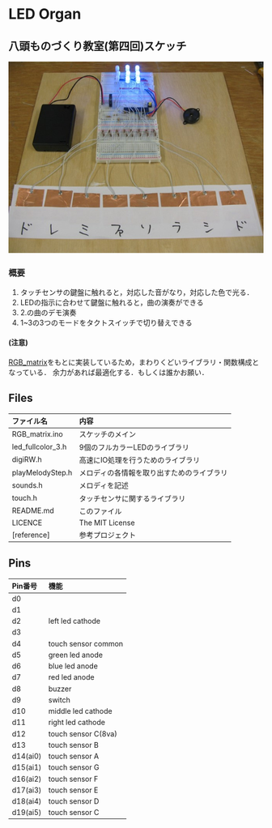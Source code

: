 LED Organ
==========

八頭ものづくり教室(第四回)スケッチ
------

![](reference/top.jpg)

### 概要
1. タッチセンサの鍵盤に触れると，対応した音がなり，対応した色で光る．
2. LEDの指示に合わせて鍵盤に触れると，曲の演奏ができる
3. 2.の曲のデモ演奏
4. 1~3の3つのモードをタクトスイッチで切り替えできる

#### (注意)
[RGB_matrix](https://github.com/gitoku/RGB_matrix)をもとに実装しているため，まわりくどいライブラリ・関数構成となっている．
余力があれば最適化する．もしくは誰かお願い．


Files
------

|ファイル名|内容|
|:-------|:---|
|RGB_matrix.ino|スケッチのメイン|
|led_fullcolor_3.h|9個のフルカラーLEDのライブラリ|
|digiRW.h|高速にIO処理を行うためのライブラリ|
|playMelodyStep.h|メロディの各情報を取り出すためのライブラリ|
|sounds.h|メロディを記述|
|touch.h|タッチセンサに関するライブラリ|
|README.md|このファイル|
|LICENCE|The MIT License|
|[reference]|参考プロジェクト|


Pins
------
|Pin番号|機能|
|:-----|:---|
|d0|
|d1|
|d2|left led cathode
|d3|
|d4|touch sensor common
|d5|green led anode
|d6|blue led anode
|d7|red led anode
|d8|buzzer
|d9|switch
|d10|middle led cathode
|d11|right led cathode
|d12|touch sensor C(8va)
|d13|touch sensor B
|d14(ai0)|touch sensor A
|d15(ai1)|touch sensor G
|d16(ai2)|touch sensor F
|d17(ai3)|touch sensor E
|d18(ai4)|touch sensor D
|d19(ai5)|touch sensor C

